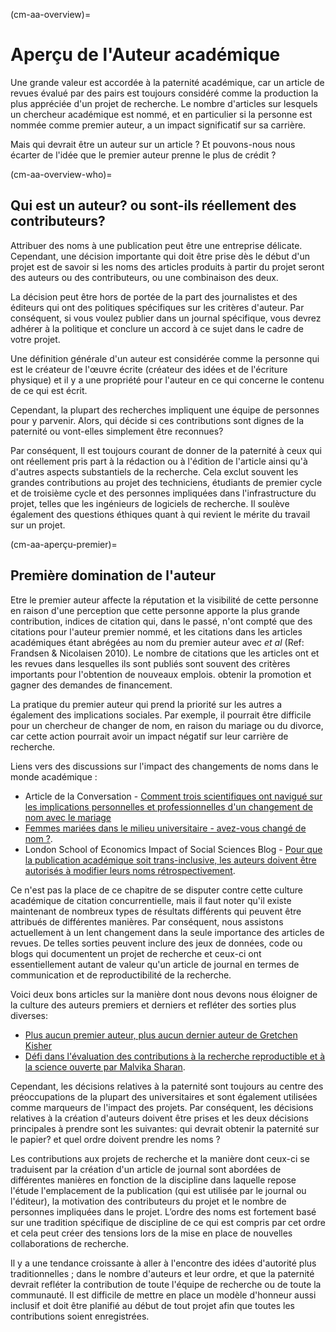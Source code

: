 (cm-aa-overview)=
# Aperçu de l'Auteur académique

Une grande valeur est accordée à la paternité académique, car un article de revues évalué par des pairs est toujours considéré comme la production la plus appréciée d'un projet de recherche. Le nombre d'articles sur lesquels un chercheur académique est nommé, et en particulier si la personne est nommée comme premier auteur, a un impact significatif sur sa carrière.

Mais qui devrait être un auteur sur un article ? Et pouvons-nous nous écarter de l'idée que le premier auteur prenne le plus de crédit ?

(cm-aa-overview-who)=
## Qui est un auteur? ou sont-ils réellement des contributeurs?

Attribuer des noms à une publication peut être une entreprise délicate. Cependant, une décision importante qui doit être prise dès le début d'un projet est de savoir si les noms des articles produits à partir du projet seront des auteurs ou des contributeurs, ou une combinaison des deux.

La décision peut être hors de portée de la part des journalistes et des éditeurs qui ont des politiques spécifiques sur les critères d'auteur. Par conséquent, si vous voulez publier dans un journal spécifique, vous devrez adhérer à la politique et conclure un accord à ce sujet dans le cadre de votre projet.

Une définition générale d'un auteur est considérée comme la personne qui est le créateur de l'œuvre écrite (créateur des idées et de l'écriture physique) et il y a une propriété pour l'auteur en ce qui concerne le contenu de ce qui est écrit.

Cependant, la plupart des recherches impliquent une équipe de personnes pour y parvenir. Alors, qui décide si ces contributions sont dignes de la paternité ou vont-elles simplement être reconnues?

Par conséquent, Il est toujours courant de donner de la paternité à ceux qui ont réellement pris part à la rédaction ou à l'édition de l'article ainsi qu'à d'autres aspects substantiels de la recherche. Cela exclut souvent les grandes contributions au projet des techniciens, étudiants de premier cycle et de troisième cycle et des personnes impliquées dans l'infrastructure du projet, telles que les ingénieurs de logiciels de recherche. Il soulève également des questions éthiques quant à qui revient le mérite du travail sur un projet.

(cm-aa-aperçu-premier)=
## Première domination de l'auteur

Etre le premier auteur affecte la réputation et la visibilité de cette personne en raison d'une perception que cette personne apporte la plus grande contribution, indices de citation qui, dans le passé, n'ont compté que des citations pour l'auteur premier nommé, et les citations dans les articles académiques étant abrégées au nom du premier auteur avec *et al* (Ref: Frandsen & Nicolaisen 2010). Le nombre de citations que les articles ont et les revues dans lesquelles ils sont publiés sont souvent des critères importants pour l'obtention de nouveaux emplois. obtenir la promotion et gagner des demandes de financement.

La pratique du premier auteur qui prend la priorité sur les autres a également des implications sociales. Par exemple, il pourrait être difficile pour un chercheur de changer de nom, en raison du mariage ou du divorce, car cette action pourrait avoir un impact négatif sur leur carrière de recherche.

Liens vers des discussions sur l'impact des changements de noms dans le monde académique :
* Article de la Conversation - [Comment trois scientifiques ont navigué sur les implications personnelles et professionnelles d'un changement de nom avec le mariage](https://theconversation.com/how-three-scientists-navigated-the-personal-and-career-implications-of-a-name-change-with-marriage-114918)
* [Femmes mariées dans le milieu universitaire - avez-vous changé de nom ?](https://www.reddit.com/r/AskAcademia/comments/2dfqho/married_women_in_academia_did_you_change_your/).
* London School of Economics Impact of Social Sciences Blog - [Pour que la publication académique soit trans-inclusive, les auteurs doivent être autorisés à modifier leurs noms rétrospectivement](https://blogs.lse.ac.uk/impactofsocialsciences/2020/09/30/for-academic-publishing-to-be-trans-inclusive-authors-must-be-allowed-to-retroactively-change-their-names/).

Ce n'est pas la place de ce chapitre de se disputer contre cette culture académique de citation concurrentielle, mais il faut noter qu'il existe maintenant de nombreux types de résultats différents qui peuvent être attribués de différentes manières. Par conséquent, nous assistons actuellement à un lent changement dans la seule importance des articles de revues. De telles sorties peuvent inclure des jeux de données, code ou blogs qui documentent un projet de recherche et ceux-ci ont essentiellement autant de valeur qu'un article de journal en termes de communication et de reproductibilité de la recherche.

Voici deux bons articles sur la manière dont nous devons nous éloigner de la culture des auteurs premiers et derniers et refléter des sorties plus diverses:
* [Plus aucun premier auteur, plus aucun dernier auteur de Gretchen Kisher](https://www.nature.com/articles/d41586-018-06779-2)
* [Défi dans l'évaluation des contributions à la recherche reproductible et à la science ouverte par Malvika Sharan](https://malvikasharan.github.io/blogs/dora-panel-open-science/).

Cependant, les décisions relatives à la paternité sont toujours au centre des préoccupations de la plupart des universitaires et sont également utilisées comme marqueurs de l'impact des projets. Par conséquent, les décisions relatives à la création d'auteurs doivent être prises et les deux décisions principales à prendre sont les suivantes: qui devrait obtenir la paternité sur le papier? et quel ordre doivent prendre les noms ?

Les contributions aux projets de recherche et la manière dont ceux-ci se traduisent par la création d'un article de journal sont abordées de différentes manières en fonction de la discipline dans laquelle repose l'étude l'emplacement de la publication (qui est utilisée par le journal ou l'éditeur), la motivation des contributeurs du projet et le nombre de personnes impliquées dans le projet. L’ordre des noms est fortement basé sur une tradition spécifique de discipline de ce qui est compris par cet ordre et cela peut créer des tensions lors de la mise en place de nouvelles collaborations de recherche.

Il y a une tendance croissante à aller à l'encontre des idées d'autorité plus traditionnelles ; dans le nombre d'auteurs et leur ordre, et que la paternité devrait refléter la contribution de toute l'équipe de recherche ou de toute la communauté. Il est difficile de mettre en place un modèle d'honneur aussi inclusif et doit être planifié au début de tout projet afin que toutes les contributions soient enregistrées.
